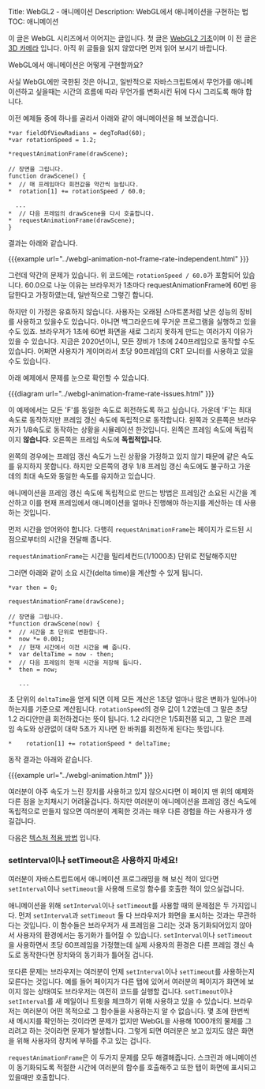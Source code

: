 Title: WebGL2 - 애니메이션
Description: WebGL에서 애니메이션을 구현하는 법
TOC: 애니메이션


이 글은 WebGL 시리즈에서 이어지는 글입니다.
첫 글은 [WebGL2 기초](webgl-fundamentals.html)이며 이 전 글은 [3D 카메라](webgl-3d-camera.html) 입니다.
아직 위 글들을 읽지 않았다면 먼저 읽어 보시기 바랍니다.

WebGL에서 애니메이션은 어떻게 구현할까요?

사실 WebGL에만 국한된 것은 아니고, 일반적으로 자바스크립트에서 무언가를 애니메이션하고 싶을때는 
시간의 흐름에 따라 무언가를 변화시킨 뒤에 다시 그리도록 해야 합니다.

이전 예제들 중에 하나를 골라서 아래와 같이 애니메이션을 해 보겠습니다.

    *var fieldOfViewRadians = degToRad(60);
    *var rotationSpeed = 1.2;

    *requestAnimationFrame(drawScene);

    // 장면을 그립니다.
    function drawScene() {
    *  // 매 프레임마다 회전값을 약간씩 늘립니다.
    *  rotation[1] += rotationSpeed / 60.0;

      ...
    *  // 다음 프레임의 drawScene을 다시 호출합니다.
    *  requestAnimationFrame(drawScene);
    }

결과는 아래와 같습니다.

{{{example url="../webgl-animation-not-frame-rate-independent.html" }}}

그런데 약간의 문제가 있습니다. 위 코드에는 `rotationSpeed / 60.0`가 포함되어 있습니다.
60.0으로 나눈 이유는 브라우저가 1초마다 requestAnimationFrame에 60번 응답한다고 가정하였는데, 일반적으로 그렇긴 합니다.

하지만 이 가정은 유효하지 않습니다.
사용자는 오래된 스마트폰처럼 낮은 성능의 장비를 사용하고 있을수도 있습니다.
아니면 백그라운드에 무거운 프로그램을 실행하고 있을수도 있죠.
브라우저가 1초에 60번 화면을 새로 그리지 못하게 만드는 여러가지 이유가 있을 수 있습니다.
지금은 2020년이니, 모든 장비가 1초에 240프레임으로 동작할 수도 있습니다.
어쩌면 사용자가 게이머라서 초당 90프레임의 CRT 모니터를 사용하고 있을수도 있습니다.

아래 예제에서 문제를 눈으로 확인할 수 있습니다.

{{{diagram url="../webgl-animation-frame-rate-issues.html" }}}

이 예제에서는 모든 'F'를 동일한 속도로 회전하도록 하고 싶습니다.
가운데 'F'는 최대 속도로 동작하지만 프레임 갱신 속도에 독립적으로 동작합니다.
왼쪽과 오른쪽은 브라우저가 1/8속도로 동작하는 상황을 시뮬레이션 한것입니다.
왼쪽은 프레임 속도에 독립적이지 **않습니다**. 오른쪽은 프레임 속도에 **독립적입니다**.

왼쪽의 경우에는 프레임 갱신 속도가 느린 상황을 가정하고 있지 않기 때문에 같은 속도를 유지하지 못합니다.
하지만 오른쪽의 경우 1/8 프레임 갱신 속도에도 불구하고 가운데의 최대 속도와 동일한 속도를 유지하고 있습니다.

애니메이션을 프레임 갱신 속도에 독립적으로 만드는 방법은 프레임간 소요된 시간을 계산하고 
이를 현재 프레임에서 애니메이션을 얼마나 진행해야 하는지를 계산하는 데 사용하는 것입니다.

먼저 시간을 얻어와야 합니다. 다행히 `requestAnimationFrame`는 페이지가 로드된 시점으로부터의 시간을 전달해 줍니다.

`requestAnimationFrame`는 시간을 밀리세컨드(1/1000초) 단위로 전달해주지만 

그러면 아래와 같이 소요 시간(delta time)을 계산할 수 있게 됩니다.

    *var then = 0;

    requestAnimationFrame(drawScene);

    // 장면을 그립니다.
    *function drawScene(now) {
    *  // 시간을 초 단위로 변환합니다.
    *  now *= 0.001;
    *  // 현재 시간에서 이전 시간을 빼 줍니다.
    *  var deltaTime = now - then;
    *  // 다음 프레임의 현재 시간을 저장해 둡니다.
    *  then = now;

       ...

초 단위의 `deltaTime`을 얻게 되면 이제 모든 계산은 1초당 얼마나 많은 변화가 일어나야 하는지를 기준으로 계산됩니다.
`rotationSpeed`의 경우 값이 1.2였는데 그 말은 초당 1.2 라디안만큼 회전하겠다는 뜻이 됩니다.
1.2 라디안은 1/5회전쯤 되고, 그 말은 프레임 속도와 상관없이 대략 5초가 지나면 한 바퀴를 회전하게 된다는 뜻입니다.

    *    rotation[1] += rotationSpeed * deltaTime;

동작 결과는 아래와 같습니다.

{{{example url="../webgl-animation.html" }}}

여러분이 아주 속도가 느린 장치를 사용하고 있지 않으시다면 이 페이지 맨 위의 예제와 다른 점을 눈치채시기 어려울겁니다.
하지만 여러분이 애니메이션을 프레임 갱신 속도에 독립적으로 만들지 않으면 여러분이 계획한 것과는 매우 다른 경험을 하는 사용자가 생길겁니다.

다음은 [텍스처 적용 방법](webgl-3d-textures.html) 입니다.

<div class="webgl_bottombar">
<h3>setInterval이나 setTimeout은 사용하지 마세요!</h3>
<p>여러분이 자바스트립트에서 애니메이션 프로그래밍을 해 보신 적이 있다면 
<code>setInterval</code>이나 <code>setTimeout</code>을 사용해 드로잉 함수를 호출한 적이 있으실겁니다.
</p><p>
애니메이션을 위해 <code>setInterval</code>이나 <code>setTimeout</code>를 사용할 때의 문제점은 두 가지입니다.
먼저 <code>setInterval</code>과 <code>setTimeout</code> 둘 다 브라우저가 화면을 표시하는 것과는 무관하다는 것입니다.
이 함수들은 브라우저가 새 프레임을 그리는 것과 동기화되어있지 않아서 사용자의 환경에서는 동기화가 틀어질 수 있습니다.
<code>setInterval</code>이나 <code>setTimeout</code>을 사용하면서 초당 60프레임을 가정했는데 
실제 사용자의 환경은 다른 프레임 갱신 속도로 동작한다면 장치와의 동기화가 틀어질 겁니다.
</p><p>
또다른 문제는 브라우저는 여러분이 언제 <code>setInterval</code>이나
<code>setTimeout</code>를 사용하는지 모른다는 것입니다.
예를 들어 페이지가 다른 탭에 있어서 여러분의 페이지가 화면에 보이지 않는 상태여도 브라우저는 여전히 코드를 실행할 겁니다.
<code>setTimeout</code>이나 <code>setInterval</code>를 새 메일이나 트윗을 체크하기 위해 사용하고 있을 수 있습니다.
브라우저는 여러분이 어떤 목적으로 그 함수들을 사용하는지 알 수 없습니다.
몇 초에 한번씩 새 메시지를 확인하는 것이라면 문제가 없지만 WebGL을 사용해 1000개의 물체를 그리려고 하는 것이라면 문제가 발생합니다.
그렇게 되면 여러분은 보고 있지도 않은 화면을 위해 사용자의 장치에 부하를 주고 있는 겁니다.
</p><p>
<code>requestAnimationFrame</code>은 이 두가지 문제를 모두 해결해줍니다.
스크린과 애니메이션이 동기화되도록 적절한 시간에 여러분의 함수를 호출해주고 또한 탭이 화면에 표시되고 있을때만 호출합니다.
</p>
</div>



